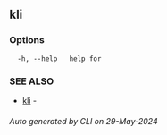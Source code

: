 ## kli 





### Options

```
  -h, --help   help for 
```

### SEE ALSO

* [kli](kli.md)  - 

###### Auto generated by  CLI on 29-May-2024
